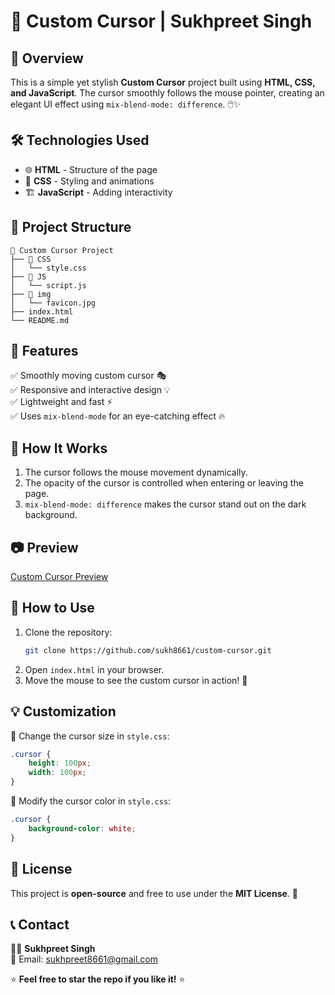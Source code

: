 # 🎯 Custom Cursor | Sukhpreet Singh

## 🚀 Overview
This is a simple yet stylish **Custom Cursor** project built using **HTML, CSS, and JavaScript**. The cursor smoothly follows the mouse pointer, creating an elegant UI effect using `mix-blend-mode: difference`. 🖱️✨

## 🛠️ Technologies Used
- 🌐 **HTML** - Structure of the page
- 🎨 **CSS** - Styling and animations
- 🏗️ **JavaScript** - Adding interactivity

## 📂 Project Structure
```
📁 Custom Cursor Project
├── 📁 CSS
│   └── style.css  
├── 📁 JS
│   └── script.js  
├── 📁 img
│   └── favicon.jpg  
├── index.html  
└── README.md  
```

## 🎨 Features
✅ Smoothly moving custom cursor 🎭      
✅ Responsive and interactive design 💡    
✅ Lightweight and fast ⚡   
✅ Uses `mix-blend-mode` for an eye-catching effect 🔥    

## 📌 How It Works
1. The cursor follows the mouse movement dynamically.
2. The opacity of the cursor is controlled when entering or leaving the page.
3. `mix-blend-mode: difference` makes the cursor stand out on the dark background.

## 📷 Preview
[Custom Cursor Preview](https://cursor-sukh.vercel.app)

## 🚀 How to Use
1. Clone the repository:
   ```bash
   git clone https://github.com/sukh8661/custom-cursor.git
   ```
2. Open `index.html` in your browser.
3. Move the mouse to see the custom cursor in action! 🎉

## 💡 Customization
🔹 Change the cursor size in `style.css`:
```css
.cursor {
    height: 100px;
    width: 100px;
}
```
🔹 Modify the cursor color in `style.css`:
```css
.cursor {
    background-color: white;
}
```

## 📜 License
This project is **open-source** and free to use under the **MIT License**. 📝

## 📞 Contact
👨‍💻 **Sukhpreet Singh**  
📧 Email: [sukhpreet8661@gmail.com](mailto:sukhpreet8661@gmail.com)  

⭐ **Feel free to star the repo if you like it!** ⭐

